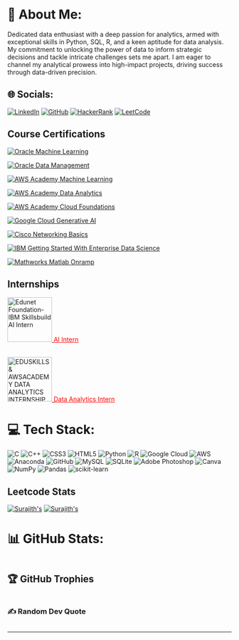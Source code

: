 <h1 id="-about-me-">💫 About Me:</h1>
<p>Dedicated data enthusiast with a deep passion for analytics, armed with exceptional skills in Python, SQL, R, and a keen aptitude for data analysis. My commitment to unlocking the power of data to inform strategic decisions and tackle intricate challenges sets me apart. I am eager to channel my analytical prowess into high-impact projects, driving success through data-driven precision.</p>
<h2 id="-socials-">🌐 Socials:</h2>
<p><a href="https://linkedin.com/in/surajith-pranav"><img src="https://img.shields.io/badge/LinkedIn-%230077B5.svg?logo=linkedin&amp;logoColor=white" alt="LinkedIn"></a>
<a href="https://github.com/SrSurajithPranav"><img src="https://img.shields.io/badge/GitHub-%23121011.svg?logo=github&amp;logoColor=white" alt="GitHub"></a>
<a href="https://www.hackerrank.com/ss8913"><img src="https://img.shields.io/badge/HackerRank-%232EC866.svg?logo=hackerrank&amp;logoColor=white" alt="HackerRank"></a>
<a href="https://leetcode.com/ss8913/"><img src="https://img.shields.io/badge/LeetCode-%23FFA116.svg?logo=leetcode&amp;logoColor=white" alt="LeetCode"></a></p>
<h2 id="course-certifications">Course Certifications</h2>
<p><a href="https://catalog-education.oracle.com/pls/certview/sharebadge?id=7AAC4B0B9230C467980FC3B6D427CB36B0564F1A4FA3AF7D301FEAF20B32CCBA"><img src="https://img.shields.io/badge/Oracle%20Machine%20Learning-%23121011.svg?logo=oracle&amp;logoColor=red" alt="Oracle Machine Learning"></a></p>
<p><a href="https://catalog-education.oracle.com/pls/certview/sharebadge?id=DA6890C6BCD4D8D7230E4562DDD9FC082663A996028B53AB90C0C7515CACC72F"><img src="https://img.shields.io/badge/Oracle%20Data%20Management-%23121011.svg?logo=oracle&amp;logoColor=red" alt="Oracle Data Management"></a></p>
<p><a href="https://www.credly.com/go/3LrVbjsP"><img src="https://img.shields.io/badge/AWS%20Academy%20Machine%20Learning-%23232F3E.svg?logo=amazon-aws&amp;logoColor=orange" alt="AWS Academy Machine Learning"></a></p>
<p><a href="https://www.credly.com/go/RfbNYEgc"><img src="https://img.shields.io/badge/AWS%20Academy%20Data%20Analytics-%23232F3E.svg?logo=amazon-aws&amp;logoColor=orange" alt="AWS Academy Data Analytics"></a></p>
<p><a href="https://www.credly.com/badges/2f04e6a3-7298-4814-b754-1f94eb1c8027"><img src="https://img.shields.io/badge/AWS%20Academy%20Cloud%20Foundations-%23232F3E.svg?logo=amazon-aws&amp;logoColor=orange" alt="AWS Academy Cloud Foundations"></a></p>
<p><a href="https://www.cloudskillsboost.google/public_profiles/1fbab635-a73e-41d3-a42a-a2736598bbc6/badges/5237458"><img src="https://img.shields.io/badge/Google%20Cloud%20Generative%20AI-%234285F4.svg?logo=google-cloud&amp;logoColor=white" alt="Google Cloud Generative AI"></a></p>
<p><a href="https://www.credly.com/badges/3eb3dee2-8ceb-4f8e-9aed-8daf3bf43f59/linked_in_profile"><img src="https://img.shields.io/badge/Cisco%20Networking%20Basics-%23202229.svg?logo=cisco&amp;logoColor=red" alt="Cisco Networking Basics"></a></p>
<p><a href="https://www.credly.com/badges/b282afcd-9726-49db-bbb8-0a7bcdd6bdcd/linked_in_profile"><img src="https://img.shields.io/badge/IBM%20Getting%20Started%20With%20Enterprise%20Data%20Science-%230054FF.svg?logo=ibm&amp;logoColor=white" alt="IBM Getting Started With Enterprise Data Science"></a></p>
<p><a href="https://matlabacademy.mathworks.com/progress/share/certificate.html?id=54cfdf75-276a-4113-a85c-d74081ca5ecc&amp;"><img src="https://img.shields.io/badge/Mathworks%20Matlab%20Onramp-%23F37626.svg?logo=mathworks&amp;logoColor=white" alt="Mathworks Matlab Onramp"></a></p>
<h2 id="internships">Internships</h2>
<p><a href="https://www.linkedin.com/posts/surajith-pranav-234a2b221_edunet-ibm-skillsbuild-ai-internship-activity-7117755621604560896-CvyF?utm_source=share&utm_medium=member_desktop">
  <img src="https://edunetfoundation.org/wp-content/uploads/2022/06/edunet-logo-white.png" alt="Edunet Foundation-IBM Skillsbuild AI Intern" width="100">
</a>
<a href="https://www.linkedin.com/posts/surajith-pranav-234a2b221_edunet-ibm-skillsbuild-ai-internship-activity-7117755621604560896-CvyF?utm_source=share&utm_medium=member_desktop" style="color: red;">AI Intern</a></p>
<p><br/>
<a href="https://aictecert.eduskillsfoundation.org/pages/home/verify.php?cert=4a03a8304212502d858eabfdf4d05914" target="_blank">
  <img src="https://eduskillsfoundation.org/wp-content/uploads/2022/09/LOGO_EduSkills.png" alt="EDUSKILLS & AWSACADEMY DATA ANALYTICS INTERNSHIP" width="100" style="filter:">
</a>
<a href="https://aictecert.eduskillsfoundation.org/pages/home/verify.php?cert=4a03a8304212502d858eabfdf4d05914" style="color: red;">Data Analytics Intern</a></p>
<h1 id="-tech-stack-">💻 Tech Stack:</h1>
<p><img src="https://img.shields.io/badge/c-%2300599C.svg?style=for-the-badge&amp;logo=c&amp;logoColor=white" alt="C"> <img src="https://img.shields.io/badge/c++-%2300599C.svg?style=for-the-badge&amp;logo=c%2B%2B&amp;logoColor=white" alt="C++"> <img src="https://img.shields.io/badge/css3-%231572B6.svg?style=for-the-badge&amp;logo=css3&amp;logoColor=white" alt="CSS3"> <img src="https://img.shields.io/badge/html5-%23E34F26.svg?style=for-the-badge&amp;logo=html5&amp;logoColor=white" alt="HTML5"> <img src="https://img.shields.io/badge/python-3670A0?style=for-the-badge&amp;logo=python&amp;logoColor=ffdd54" alt="Python"> <img src="https://img.shields.io/badge/r-%23276DC3.svg?style=for-the-badge&amp;logo=r&amp;logoColor=white" alt="R"> <img src="https://img.shields.io/badge/Google%20Cloud-%234285F4.svg?style=for-the-badge&amp;logo=google-cloud&amp;logoColor=white" alt="Google Cloud"> <img src="https://img.shields.io/badge/AWS-%23FF9900.svg?style=for-the-badge&amp;logo=amazon-aws&amp;logoColor=white" alt="AWS"> <img src="https://img.shields.io/badge/Anaconda-%2344A833.svg?style=for-the-badge&amp;logo=anaconda&amp;logoColor=white" alt="Anaconda"> <img src="https://img.shields.io/badge/GitHub-%23121011.svg?style=for-the-badge&amp;logo=github&amp;logoColor=white" alt="GitHub"> <img src="https://img.shields.io/badge/mysql-%2300f.svg?style=for-the-badge&amp;logo=mysql&amp;logoColor=white" alt="MySQL"> <img src="https://img.shields.io/badge/sqlite-%2307405e.svg?style=for-the-badge&amp;logo=sqlite&amp;logoColor=white" alt="SQLite"> <img src="https://img.shields.io/badge/adobephotoshop-%2331A8FF.svg?style=for-the-badge&amp;logo=adobephotoshop&amp;logoColor=white" alt="Adobe Photoshop"> <img src="https://img.shields.io/badge/Canva-%2300C4CC.svg?style=for-the-badge&amp;logo=Canva&amp;logoColor=white" alt="Canva"> <img src="https://img.shields.io/badge/numpy-%23013243.svg?style=for-the-badge&amp;logo=numpy&amp;logoColor=white" alt="NumPy"> <img src="https://img.shields.io/badge/pandas-%23150458.svg?style=for-the-badge&amp;logo=pandas&amp;logoColor=white" alt="Pandas"> <img src="https://img.shields.io/badge/scikit--learn-%23F7931E.svg?style=for-the-badge&amp;logo=scikit-learn&amp;logoColor=white" alt="scikit-learn"></p>
<h2 id="leetcode-stats">Leetcode Stats</h2>
<p><a href="https://github.com/SrSurajithPranav/leetcode-stats"><img src="https://leetcode-stats.vercel.app/api?username=ss8913&amp;theme=Dark" alt="Surajith&#39;s"></a>
<a href="https://github.com/SrSurajithPranav/leetcode-stats"><img src="https://leetcode-stats-six.vercel.app/?username=ss8913&amp;theme=dark" alt="Surajith&#39;s"></a></p>
<h1 id="-github-stats-">📊 GitHub Stats:</h1>
<p><img src="https://github-readme-stats.vercel.app/api?username=SrSurajithPranav&amp;theme=dark&amp;hide_border=false&amp;include_all_commits=true&amp;count_private=false" alt=""><br/>
<img src="https://github-readme-streak-stats.herokuapp.com/?user=SrSurajithPranav&amp;theme=dark&amp;hide_border=false" alt=""><br/>
<img src="https://github-readme-stats.vercel.app/api/top-langs/?username=SrSurajithPranav&amp;theme=dark&amp;hide_border=false&amp;include_all_commits=true&amp;count_private=false&amp;layout=compact" alt=""></p>
<h2 id="-github-trophies">🏆 GitHub Trophies</h2>
<p><img src="https://github-profile-trophy.vercel.app/?username=SrSurajithPranav&amp;theme=radical&amp;no-frame=false&amp;no-bg=true&amp;margin-w=4" alt=""></p>
<h3 id="-random-dev-quote">✍️ Random Dev Quote</h3>
<p><img src="https://quotes-github-readme.vercel.app/api?type=horizontal&amp;theme=radical" alt=""></p>
<hr>
<p><a href="https://visitcount.itsvg.in"><img src="https://visitcount.itsvg.in/api?id=SrSurajithPranav&amp;icon=0&amp;color=0" alt=""></a></p>
